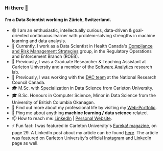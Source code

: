 ### Hi there 👋
  
#### I'm a Data Scientist working in Zürich, Switzerland.

- 😄 I am an enthusiastic, intellectually curious, data-driven & goal-oriented continuous learner with problem-solving strengths in machine learning and data analysis.
- 🔭 Currently, I work as a Data Scientist in Health Canada's [Compliance and Risk Management Strategies](http://www.goc411.ca/en/367753/Norbert-Eke) group, in the Regulatory Operations and Enforcement Branch (ROEB).
- 🏫 Previously, I was a Graduate Researcher & Teaching Assistant at Carleton University and a member of the [Software Analytics](http://olgabaysal.com/students.html) research lab.
- 🏢 Previously, I was working with the [DAC team](https://nrc.canada.ca/en/research-development/nrc-facilities/data-analytics-centre-research-facility) at the National Research Council Canada.
- 🎓 M.Sc. with Specialization in Data Science from Carleton University.
- 🎓 B.Sc. Honours in Computer Science, Minor in Data Science from the University of British Columbia Okanagan.
- 🤖 Find out more about my professional life by visiting my [Web-Portfolio](https://norberte.github.io/#learning).
- 💬 Ping me about anything **machine learning / data science** related.
- 📫 How to reach me: [LinkedIn](https://www.linkedin.com/in/norbert-eke-196842bb/) | [Personal Website](https://norberte.github.io/).
- ⚡ Fun fact: I was featured in Carleton University's [Eureka! magazine](https://online.flipbuilder.com/bftp/zxnl/mobile/index.html#p=1), on page 29. A LinkedIn post about my article can be found [here](https://www.linkedin.com/posts/norbert-eke-196842bb_internship-students-research-activity-6593304459705745408-zx34/). The article was featured on Carleton University's official [Instagram](https://www.instagram.com/p/B8JcJhNnZOd/?utm_source=ig_web_button_share_sheet) and [LinkedIn](https://www.linkedin.com/posts/carletonscience_internship-students-research-activity-6593589241903742977-fksr/) page as well.
